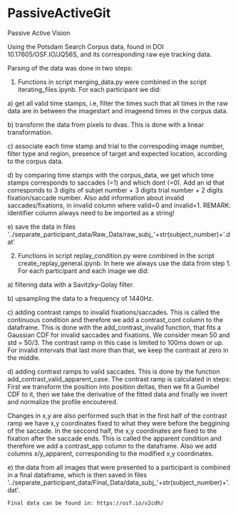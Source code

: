 # PassiveActiveGit
Passive Active Vision

Using the Potsdam Search Corpus data, found in DOI 10.17605/OSF.IO/JQ56S, and its corresponding raw eye tracking data. 

Parsing of the data was done in two steps:

1. Functions in script merging_data.py were combined in the script iterating_files.ipynb. 
For each participant we did:

  a) get all valid time stamps, i.e, filter the times such that all times in the raw data are in between the imagestart and imageend times in the corpus data.
  
  b) transform the data from pixels to dvas. This is done with a linear transformation. 
  
  c) associate each time stamp and trial to the correspoding image number, filter type and region, presence of target and expected location, according to the corpus data.
  
  d) by comparing time stamps with the corpus_data, we get which time stamps corresponds to saccades (=1) and which dont (=0). Add an id that corresponds to 3 digits of subjet number + 3 digits trial number + 2 digits fixation/saccade number. Also add information about invalid saccades/fixations, in invalid column where valid=0 and invalid=1. REMARK: identifier column always need to be imported as a string! 
  
  e) save the data in files '../separate_participant_data/Raw_Data/raw_subj_'+str(subject_number)+'.dat'
  
2. Functions in script replay_condition.py were combined in the script create_replay_general.ipynb. In here we always use the data from step 1. 
For each participant and each image we did:
  
  a) filtering data with a Savitzky-Golay filter. 
  
  b) upsampling the data to a frequency of 1440Hz. 
  
  c) adding contrast ramps to invalid fixations/saccades. This is called the continuous condition and therefore we add a contrast_cont column to the dataframe. This is done with the add_contrast_invalid function, that fits a Gaussian CDF for invalid saccades and fixations. We consider mean 50 and std = 50/3. The contrast ramp in this case is limited to 100ms down or up. For invalid intervals that last more than that, we keep the contrast at zero in the middle.
  
  d) adding contrast ramps to valid saccades. This is done by the function add_contrast_valid_apparent_case. The contrast ramp is calculated in steps: First we transform the position into position deltas, then we fit a Gumbel CDF to it, then we take the derivative of the fitted data and finally we invert and normalize the profile encoutered.
  
   Changes in x,y are also performed such that in the first half of the contrast ramp we have x,y coordinates fixed to what they were before the beggining of the saccade. In the seccond half, the x,y coordinates are fixed to the fixation after the saccade ends. This is called the apparent condition and therefore we add a contrast_app column to the dataframe. Also we add columns x/y_apparent, corresponding to the modified x,y coordinates. 
  
  e) the data from all images that were presented to a participant is combined in a final dataframe, which is then saved in files '../separate_participant_data/Final_Data/data_subj_'+str(subject_number)+'.dat'.
  
    Final data can be found in: https://osf.io/v2cdh/
